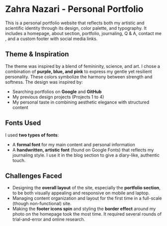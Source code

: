 # Zahra Nazari - Personal Portfolio

This is a personal portfolio website that reflects both my artistic and scientific identity through its design, color palette, and typography. It includes a homepage, about section, portfolio, journaling, Q & A, contact me , and a custom footer with social media links.

## Theme & Inspiration

The theme was inspired by a blend of femininity, science, and art. I chose a combination of **purple, blue, and pink** to express my gentle yet resilient personality. These colors symbolize the harmony between strength and softness.
The design was inspired by:

- Searching portfolios on **Google** and **GitHub**
- My previous design projects (Projects 1 to 4)
- My personal taste in combining aesthetic elegance with structured content

## Fonts Used
I used **two types of fonts**:

- A **formal font** for my main content and personal information
- A **handwritten, artistic font** (found on Google Fonts) that reflects my journaling style. I use it in the blog section to give a diary-like, authentic touch.

## Challenges Faced
- Designing the **overall layout** of the site, especially the **portfolio section**, to be both visually appealing and responsive on mobile and laptop.
- Managing content organization and layout for the first time in a full-scale (though non-functional) site.
- Making the **footer icons spin** and styling the **border effect** around my photo on the homepage took the most time. It required several rounds of trial-and-error and online research.
